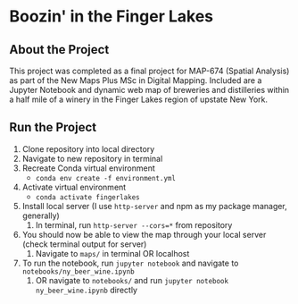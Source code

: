 # Boozin' in the Finger Lakes

## About the Project

This project was completed as a final project for MAP-674 (Spatial Analysis) as part of the New Maps Plus MSc in Digital Mapping. Included are a Jupyter Notebook and dynamic web map of breweries and distilleries within a half mile of a winery in the Finger Lakes region of upstate New York.

## Run the Project
1. Clone repository into local directory
2. Navigate to new repository in terminal
3. Recreate Conda virtual environment
    - `conda env create -f environment.yml`
4. Activate virtual environment
    - `conda activate fingerlakes`
5. Install local server (I use `http-server` and npm as my package manager, generally)
    1. In terminal, run `http-server --cors=*` from repository
6. You should now be able to view the map through your local server (check terminal output for server)
    1. Navigate to `maps/` in terminal OR localhost
7. To run the notebook, run `jupyter notebook` and navigate to `notebooks/ny_beer_wine.ipynb`
    1. OR navigate to `notebooks/` and run `jupyter notebook ny_beer_wine.ipynb` directly